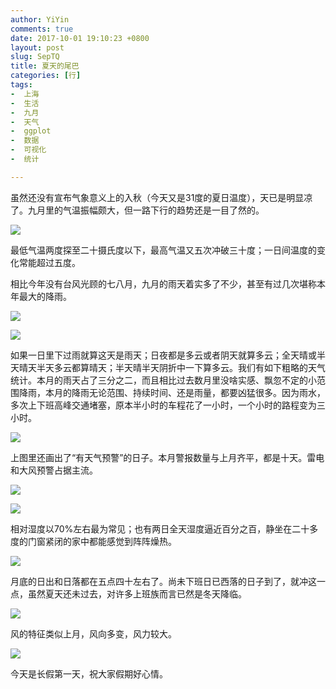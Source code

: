 ```yaml
---
author: YiYin
comments: true
date: 2017-10-01 19:10:23 +0800
layout: post
slug: SepTQ
title: 夏天的尾巴
categories: [行]
tags:
-  上海
-  生活
-  九月
-  天气
-  ggplot
-  数据
-  可视化
-  统计

---
```


虽然还没有宣布气象意义上的入秋（今天又是31度的夏日温度），天已是明显凉了。九月里的气温振幅颇大，但一路下行的趋势还是一目了然的。

![](//whyhow.cf/images/Sep/ondo.png)

最低气温两度探至二十摄氏度以下，最高气温又五次冲破三十度；一日间温度的变化常能超过五度。

相比今年没有台风光顾的七八月，九月的雨天着实多了不少，甚至有过几次堪称本年最大的降雨。

![](//whyhow.cf/images/Sep/tenkou.png)

![](//whyhow.cf/images/Sep/tenkou2.png)

如果一日里下过雨就算这天是雨天；日夜都是多云或者阴天就算多云；全天晴或半天晴天半天多云都算晴天；半天晴半天阴折中一下算多云。我们有如下粗略的天气统计。本月的雨天占了三分之二，而且相比过去数月里没啥实感、飘忽不定的小范围降雨，本月的降雨无论范围、持续时间、还是雨量，都要凶猛很多。因为雨水，多次上下班高峰交通堵塞，原本半小时的车程花了一小时，一个小时的路程变为三小时。

![](//whyhow.cf/images/Sep/tenkouall.png)

上图里还画出了“有天气预警”的日子。本月警报数量与上月齐平，都是十天。雷电和大风预警占据主流。

![](//whyhow.cf/images/Sep/alert.png)

![](//whyhow.cf/images/Sep/alert2.png)

相对湿度以70%左右最为常见；也有两日全天湿度逼近百分之百，静坐在二十多度的门窗紧闭的家中都能感觉到阵阵燥热。

![](//whyhow.cf/images/Sep/humi.png)

月底的日出和日落都在五点四十左右了。尚未下班日已西落的日子到了，就冲这一点，虽然夏天还未过去，对许多上班族而言已然是冬天降临。

![](//whyhow.cf/images/Sep/taiyo.png)

风的特征类似上月，风向多变，风力较大。

![](//whyhow.cf/images/Sep/wind.png)

今天是长假第一天，祝大家假期好心情。